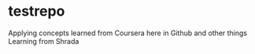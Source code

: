 # testrepo
Applying concepts learned from Coursera here in Github and other things Learning from Shrada

